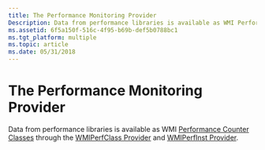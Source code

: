 ```yaml
---
title: The Performance Monitoring Provider
Description: Data from performance libraries is available as WMI Performance Counter Classes through the WMIPerfClass Provider and WMIPerfInst Provider.
ms.assetid: 6f5a150f-516c-4f95-b69b-def5b0788bc1
ms.tgt_platform: multiple
ms.topic: article
ms.date: 05/31/2018
---
```


# The Performance Monitoring Provider

Data from performance libraries is available as WMI [Performance Counter Classes](https://docs.microsoft.com/windows/desktop/CIMWin32Prov/performance-counter-classes) through the [WMIPerfClass Provider](wmiperfclass-provider.md) and [WMIPerfInst Provider](wmiperfinst-provider.md).

 

 



